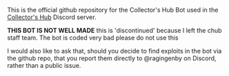 This is the official github repository for the Collector's Hub Bot used in the [Collector's Hub](https://discord.gg/HqyfTBe6Dj) Discord server.

**THIS BOT IS NOT WELL MADE** this is 'discontinued' because I left the chub staff team. The bot is coded very bad please do not use this

I would also like to ask that, should you decide to find exploits in the bot via the github repo, that you report them directly to @ragingenby on Discord, rather than a public issue.

